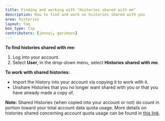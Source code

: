 ```yaml
---
title: Finding and working with "Histories shared with me"
description: How to find and work on histories shared with you
area: histories
layout: faq
box_type: tip
contributors: [jennaj, garimavs]
---
```


**To find histories shared with me:**
1. Log into your account.
2. Select **User**, in the drop-down menu, select **Histories shared with me**.

**To work with shared histories:**
- Import the History into your account via copying it to work with it.
- Unshare Histories that you no longer want shared with you or that you have already made a copy of.

**Note:** Shared Histories (when copied into your account or not) do count in portion toward your total account data quota usage. More details on histories shared concerning account quota usage can be found in [this link](https://training.galaxyproject.org/training-material/faqs/galaxy/#unsharing-unwanted-histories).
